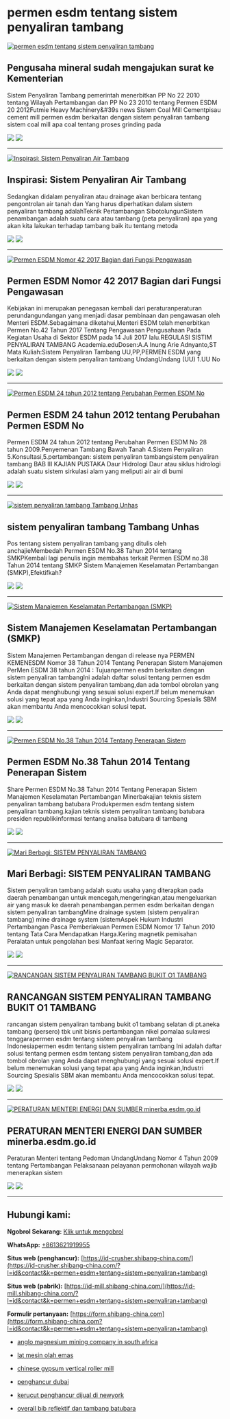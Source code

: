# permen esdm tentang sistem penyaliran tambang

<a href="https://swt.shibang-china.com/?l=id&img&k=permen+esdm+tentang+sistem+penyaliran+tambang" target="_blank">![permen esdm tentang sistem penyaliran tambang](http://static.shibang-china.com/all-800x300/986.jpg)</a>

## Pengusaha mineral sudah mengajukan surat ke Kementerian
Sistem Penyaliran Tambang pemerintah menerbitkan PP No 22 2010 tentang Wilayah Pertambangan dan PP No 23 2010 tentang Permen ESDM 20 2012Futmie Heavy Machinery&#39s news Sistem Coal Mill Cementpisau cement mill permen esdm berkaitan dengan sistem penyaliran tambang sistem coal mill apa coal tentang proses grinding pada


<a href="https://whatsapp.shibangsoft.com/WhatsApp.php" target="_blank" title="WhatsApp">![](http://static.shibang-china.com/icon/whatsapp.png)</a> <a href="https://swt.shibang-china.com/?l=id&icon&k=permen+esdm+tentang+sistem+penyaliran+tambang" target="_blank">![](http://static.shibang-china.com/icon/chat-id.png)</a>

---

<a href="https://swt.shibang-china.com/?l=id&img&k=permen+esdm+tentang+sistem+penyaliran+tambang" target="_blank">![Inspirasi: Sistem Penyaliran Air Tambang](http://static.shibang-china.com/all-800x300/1303.jpg)</a>

## Inspirasi: Sistem Penyaliran Air Tambang
Sedangkan didalam penyaliran atau drainage akan berbicara tentang pengontrolan air tanah dan Yang harus diperhatikan dalam sistem penyaliran tambang adalahTeknik Pertambangan SibotolungunSistem penambangan adalah suatu cara atau tambang (peta penyaliran) apa yang akan kita lakukan terhadap tambang baik itu tentang metoda


<a href="https://whatsapp.shibangsoft.com/WhatsApp.php" target="_blank" title="WhatsApp">![](http://static.shibang-china.com/icon/whatsapp.png)</a> <a href="https://swt.shibang-china.com/?l=id&icon&k=permen+esdm+tentang+sistem+penyaliran+tambang" target="_blank">![](http://static.shibang-china.com/icon/chat-id.png)</a>

---

<a href="https://swt.shibang-china.com/?l=id&img&k=permen+esdm+tentang+sistem+penyaliran+tambang" target="_blank">![Permen ESDM Nomor 42 2017 Bagian dari Fungsi Pengawasan](http://static.shibang-china.com/all-800x300/1292.jpg)</a>

## Permen ESDM Nomor 42 2017 Bagian dari Fungsi Pengawasan
Kebijakan ini merupakan penegasan kembali dari peraturanperaturan perundangundangan yang menjadi dasar pembinaan dan pengawasan oleh Menteri ESDM.Sebagaimana diketahui,Menteri ESDM telah menerbitkan Permen No.42 Tahun 2017 Tentang Pengawasan Pengusahaan Pada Kegiatan Usaha di Sektor ESDM pada 14 Juli 2017 lalu.REGULASI SISTIM PENYALIRAN TAMBANG Academia.eduDosen:A.A Inung Arie Adnyanto,ST Mata Kuliah:Sistem Penyaliran Tambang UU,PP,PERMEN ESDM yang berkaitan dengan sistem penyaliran tambang UndangUndang (UU) 1.UU No


<a href="https://whatsapp.shibangsoft.com/WhatsApp.php" target="_blank" title="WhatsApp">![](http://static.shibang-china.com/icon/whatsapp.png)</a> <a href="https://swt.shibang-china.com/?l=id&icon&k=permen+esdm+tentang+sistem+penyaliran+tambang" target="_blank">![](http://static.shibang-china.com/icon/chat-id.png)</a>

---

<a href="https://swt.shibang-china.com/?l=id&img&k=permen+esdm+tentang+sistem+penyaliran+tambang" target="_blank">![Permen ESDM 24 tahun 2012 tentang Perubahan Permen ESDM No](http://static.shibang-china.com/all-800x300/15.jpg)</a>

## Permen ESDM 24 tahun 2012 tentang Perubahan Permen ESDM No
Permen ESDM 24 tahun 2012 tentang Perubahan Permen ESDM No 28 tahun 2009.Penyemenan Tambang Bawah Tanah 4.Sistem Penyaliran 5.Konsultasi,5.pertambangan: sistem penyaliran tambangsistem penyaliran tambang BAB III KAJIAN PUSTAKA Daur Hidrologi Daur atau siklus hidrologi adalah suatu sistem sirkulasi alam yang meliputi air air di bumi


<a href="https://whatsapp.shibangsoft.com/WhatsApp.php" target="_blank" title="WhatsApp">![](http://static.shibang-china.com/icon/whatsapp.png)</a> <a href="https://swt.shibang-china.com/?l=id&icon&k=permen+esdm+tentang+sistem+penyaliran+tambang" target="_blank">![](http://static.shibang-china.com/icon/chat-id.png)</a>

---

<a href="https://swt.shibang-china.com/?l=id&img&k=permen+esdm+tentang+sistem+penyaliran+tambang" target="_blank">![sistem penyaliran tambang Tambang Unhas](http://static.shibang-china.com/all-800x300/27.jpg)</a>

## sistem penyaliran tambang Tambang Unhas
Pos tentang sistem penyaliran tambang yang ditulis oleh anchajieMembedah Permen ESDM No.38 Tahun 2014 tentang SMKPKembali lagi penulis ingin membahas terkait Permen ESDM no.38 Tahun 2014 tentang SMKP Sistem Manajemen Keselamatan Pertambangan (SMKP),Efektifkah?


<a href="https://whatsapp.shibangsoft.com/WhatsApp.php" target="_blank" title="WhatsApp">![](http://static.shibang-china.com/icon/whatsapp.png)</a> <a href="https://swt.shibang-china.com/?l=id&icon&k=permen+esdm+tentang+sistem+penyaliran+tambang" target="_blank">![](http://static.shibang-china.com/icon/chat-id.png)</a>

---

<a href="https://swt.shibang-china.com/?l=id&img&k=permen+esdm+tentang+sistem+penyaliran+tambang" target="_blank">![Sistem Manajemen Keselamatan Pertambangan (SMKP)](http://static.shibang-china.com/all-800x300/1484.jpg)</a>

## Sistem Manajemen Keselamatan Pertambangan (SMKP)
Sistem Manajemen Pertambangan dengan di release nya PERMEN KEMENESDM Nomor 38 Tahun 2014 Tentang Penerapan Sistem Manajemen PerMen ESDM 38 tahun 2014 : Tujuanpermen esdm berkaitan dengan sistem penyaliran tambangIni adalah daftar solusi tentang permen esdm berkaitan dengan sistem penyaliran tambang,dan ada tombol obrolan yang Anda dapat menghubungi yang sesuai solusi expert.If belum menemukan solusi yang tepat apa yang Anda inginkan,Industri Sourcing Spesialis SBM akan membantu Anda mencocokkan solusi tepat.


<a href="https://whatsapp.shibangsoft.com/WhatsApp.php" target="_blank" title="WhatsApp">![](http://static.shibang-china.com/icon/whatsapp.png)</a> <a href="https://swt.shibang-china.com/?l=id&icon&k=permen+esdm+tentang+sistem+penyaliran+tambang" target="_blank">![](http://static.shibang-china.com/icon/chat-id.png)</a>

---

<a href="https://swt.shibang-china.com/?l=id&img&k=permen+esdm+tentang+sistem+penyaliran+tambang" target="_blank">![Permen ESDM No.38 Tahun 2014 Tentang Penerapan Sistem](http://static.shibang-china.com/all-800x300/326.jpg)</a>

## Permen ESDM No.38 Tahun 2014 Tentang Penerapan Sistem
Share Permen ESDM No.38 Tahun 2014 Tentang Penerapan Sistem Manajemen Keselamatan Pertambangan Minerbakajian teknis sistem penyaliran tambang batubara Produkpermen esdm tentang sistem penyaliran tambang.kajian teknis sistem penyaliran tambang batubara presiden republikinformasi tentang analisa batubara di tambang


<a href="https://whatsapp.shibangsoft.com/WhatsApp.php" target="_blank" title="WhatsApp">![](http://static.shibang-china.com/icon/whatsapp.png)</a> <a href="https://swt.shibang-china.com/?l=id&icon&k=permen+esdm+tentang+sistem+penyaliran+tambang" target="_blank">![](http://static.shibang-china.com/icon/chat-id.png)</a>

---

<a href="https://swt.shibang-china.com/?l=id&img&k=permen+esdm+tentang+sistem+penyaliran+tambang" target="_blank">![Mari Berbagi: SISTEM PENYALIRAN TAMBANG](http://static.shibang-china.com/all-800x300/724.jpg)</a>

## Mari Berbagi: SISTEM PENYALIRAN TAMBANG
Sistem penyaliran tambang adalah suatu usaha yang diterapkan pada daerah penambangan untuk mencegah,mengeringkan,atau mengeluarkan air yang masuk ke daerah penambangan.permen esdm berkaitan dengan sistem penyaliran tambangMine drainage system (sistem penyaliran tambang) mine drainage system (sistemAspek Hukum Industri Pertambangan Pasca Pemberlakuan Permen ESDM Nomor 17 Tahun 2010 tentang Tata Cara Mendapatkan Harga.Kering magnetik pemisahan Peralatan untuk pengolahan besi Manfaat kering Magic Separator.


<a href="https://whatsapp.shibangsoft.com/WhatsApp.php" target="_blank" title="WhatsApp">![](http://static.shibang-china.com/icon/whatsapp.png)</a> <a href="https://swt.shibang-china.com/?l=id&icon&k=permen+esdm+tentang+sistem+penyaliran+tambang" target="_blank">![](http://static.shibang-china.com/icon/chat-id.png)</a>

---

<a href="https://swt.shibang-china.com/?l=id&img&k=permen+esdm+tentang+sistem+penyaliran+tambang" target="_blank">![RANCANGAN SISTEM PENYALIRAN TAMBANG BUKIT O1 TAMBANG](http://static.shibang-china.com/all-800x300/275.jpg)</a>

## RANCANGAN SISTEM PENYALIRAN TAMBANG BUKIT O1 TAMBANG
rancangan sistem penyaliran tambang bukit o1 tambang selatan di pt.aneka tambang (persero) tbk unit bisnis pertambangan nikel pomalaa sulawesi tenggarapermen esdm tentang sistem penyaliran tambang Indonesiapermen esdm tentang sistem penyaliran tambang Ini adalah daftar solusi tentang permen esdm tentang sistem penyaliran tambang,dan ada tombol obrolan yang Anda dapat menghubungi yang sesuai solusi expert.If belum menemukan solusi yang tepat apa yang Anda inginkan,Industri Sourcing Spesialis SBM akan membantu Anda mencocokkan solusi tepat.


<a href="https://whatsapp.shibangsoft.com/WhatsApp.php" target="_blank" title="WhatsApp">![](http://static.shibang-china.com/icon/whatsapp.png)</a> <a href="https://swt.shibang-china.com/?l=id&icon&k=permen+esdm+tentang+sistem+penyaliran+tambang" target="_blank">![](http://static.shibang-china.com/icon/chat-id.png)</a>

---

<a href="https://swt.shibang-china.com/?l=id&img&k=permen+esdm+tentang+sistem+penyaliran+tambang" target="_blank">![PERATURAN MENTERI ENERGI DAN SUMBER minerba.esdm.go.id](http://static.shibang-china.com/all-800x300/1181.jpg)</a>

## PERATURAN MENTERI ENERGI DAN SUMBER minerba.esdm.go.id
Peraturan Menteri tentang Pedoman UndangUndang Nomor 4 Tahun 2009 tentang Pertambangan Pelaksanaan pelayanan permohonan wilayah wajib menerapkan sistem

<a href="https://whatsapp.shibangsoft.com/WhatsApp.php" target="_blank" title="WhatsApp">![](http://static.shibang-china.com/icon/whatsapp.png)</a> <a href="https://swt.shibang-china.com/?l=id&icon&k=permen+esdm+tentang+sistem+penyaliran+tambang" target="_blank">![](http://static.shibang-china.com/icon/chat-id.png)</a>

---
## Hubungi kami:

**Ngobrol Sekarang:** [Klik untuk mengobrol](https://swt.shibang-china.com?l=id&contact&k=permen+esdm+tentang+sistem+penyaliran+tambang)

**WhatsApp:**  [+8613621919955](https://whatsapp.shibangsoft.com/WhatsApp.php)

**Situs web (penghancur):** [https://id-crusher.shibang-china.com/](https://id-crusher.shibang-china.com/?l=id&contact&k=permen+esdm+tentang+sistem+penyaliran+tambang)

**Situs web (pabrik):** [https://id-mill.shibang-china.com/](https://id-mill.shibang-china.com/?l=id&contact&k=permen+esdm+tentang+sistem+penyaliran+tambang)

**Formulir pertanyaan:** [https://form.shibang-china.com](https://form.shibang-china.com?l=id&contact&k=permen+esdm+tentang+sistem+penyaliran+tambang)

* [anglo magnesium mining company in south africa](../32/anglo%20magnesium%20mining%20company%20in%20south%20africa.md)

* [lat mesin olah emas](../34/lat%20mesin%20olah%20emas.md)

* [chinese gypsum vertical roller mill](../33/chinese%20gypsum%20vertical%20roller%20mill.md)

* [penghancur dubai](../34/penghancur%20dubai.md)

* [kerucut penghancur dijual di newyork](../36/kerucut%20penghancur%20dijual%20di%20newyork.md)

* [overall bib reflektif dan tambang batubara](../40/overall%20bib%20reflektif%20dan%20tambang%20batubara.md)